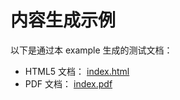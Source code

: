 # 内容生成示例

以下是通过本 example 生成的测试文档：

- HTML5 文档： [index.html](index.html)
- PDF 文档： [index.pdf](index.pdf)
